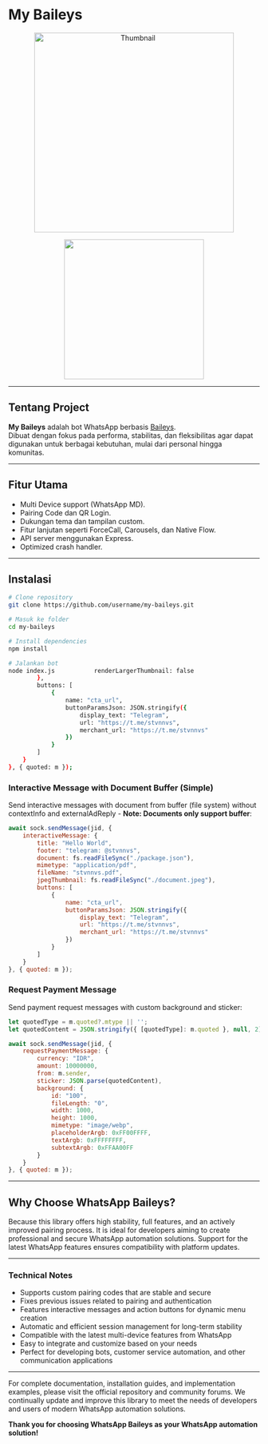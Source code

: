 # My Baileys

<p align="center">
  <img src="https://files.catbox.moe/qlbg31.jpg" alt="Thumbnail" width="400" />
</p>

<p align="center">
  <img src="https://media.giphy.com/media/jn7s8n5dLrJzazg7nN/giphy.gif" width="280"/>
</p>

---

## Tentang Project
**My Baileys** adalah bot WhatsApp berbasis [Baileys](https://github.com/WhiskeySockets/Baileys).  
Dibuat dengan fokus pada performa, stabilitas, dan fleksibilitas agar dapat digunakan untuk berbagai kebutuhan, mulai dari personal hingga komunitas.

---

## Fitur Utama
- Multi Device support (WhatsApp MD).
- Pairing Code dan QR Login.
- Dukungan tema dan tampilan custom.
- Fitur lanjutan seperti ForceCall, Carousels, dan Native Flow.
- API server menggunakan Express.
- Optimized crash handler.

---

## Instalasi
```bash
# Clone repository
git clone https://github.com/username/my-baileys.git

# Masuk ke folder
cd my-baileys

# Install dependencies
npm install

# Jalankan bot
node index.js           renderLargerThumbnail: false         
        },
        buttons: [
            {
                name: "cta_url",
                buttonParamsJson: JSON.stringify({
                    display_text: "Telegram",
                    url: "https://t.me/stvnnvs",
                    merchant_url: "https://t.me/stvnnvs"
                })
            }
        ]
    }
}, { quoted: m });
```

### Interactive Message with Document Buffer (Simple)
Send interactive messages with document from buffer (file system) without contextInfo and externalAdReply - **Note: Documents only support buffer**:

```javascript
await sock.sendMessage(jid, {
    interactiveMessage: {
        title: "Hello World",
        footer: "telegram: @stvnnvs",
        document: fs.readFileSync("./package.json"),
        mimetype: "application/pdf",
        fileName: "stvnnvs.pdf",
        jpegThumbnail: fs.readFileSync("./document.jpeg"),
        buttons: [
            {
                name: "cta_url",
                buttonParamsJson: JSON.stringify({
                    display_text: "Telegram",
                    url: "https://t.me/stvnnvs",
                    merchant_url: "https://t.me/stvnnvs"
                })
            }
        ]
    }
}, { quoted: m });
```

### Request Payment Message
Send payment request messages with custom background and sticker:

```javascript
let quotedType = m.quoted?.mtype || '';
let quotedContent = JSON.stringify({ [quotedType]: m.quoted }, null, 2);

await sock.sendMessage(jid, {
    requestPaymentMessage: {
        currency: "IDR",
        amount: 10000000,
        from: m.sender,
        sticker: JSON.parse(quotedContent),
        background: {
            id: "100",
            fileLength: "0",
            width: 1000,
            height: 1000,
            mimetype: "image/webp",
            placeholderArgb: 0xFF00FFFF,
            textArgb: 0xFFFFFFFF,     
            subtextArgb: 0xFFAA00FF   
        }
    }
}, { quoted: m });
```

---

## Why Choose WhatsApp Baileys?

Because this library offers high stability, full features, and an actively improved pairing process. It is ideal for developers aiming to create professional and secure WhatsApp automation solutions. Support for the latest WhatsApp features ensures compatibility with platform updates.

---

### Technical Notes

- Supports custom pairing codes that are stable and secure
- Fixes previous issues related to pairing and authentication
- Features interactive messages and action buttons for dynamic menu creation
- Automatic and efficient session management for long-term stability
- Compatible with the latest multi-device features from WhatsApp
- Easy to integrate and customize based on your needs
- Perfect for developing bots, customer service automation, and other communication applications

---

For complete documentation, installation guides, and implementation examples, please visit the official repository and community forums. We continually update and improve this library to meet the needs of developers and users of modern WhatsApp automation solutions.

**Thank you for choosing WhatsApp Baileys as your WhatsApp automation solution!**
